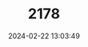 ---
title: "2178"
category: "Leuciscus aspius"
draft: false
date: 2024-02-22 13:03:49
languages:
  Greek, Modern (1453-): ["Ασπρογρίβαδο"]
  English: ["Eurasian Asp"]
---